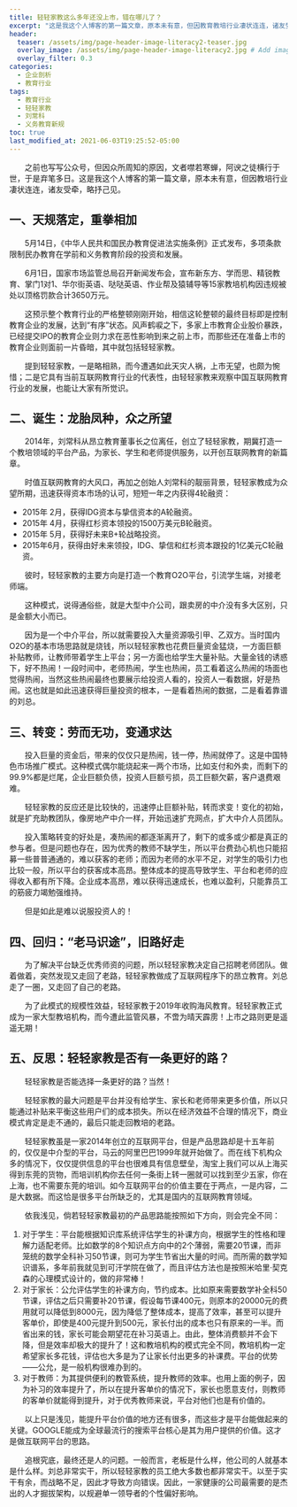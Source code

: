 ```yaml
---
title: 轻轻家教这么多年还没上市，错在哪儿了？
excerpt: "这是我这个人博客的第一篇文章，原本未有意，但因教育教培行业凄状连连，诸友受牵，略抒己见。"
header:
  teaser: /assets/img/page-header-image-literacy2-teaser.jpg
  overlay_image: /assets/img/page-header-image-literacy2.jpg # Add image post (optional)
  overlay_filter: 0.3
categories:
  - 企业剖析
  - 教育行业
tags: 
  - 教育行业
  - 轻轻家教
  - 刘常科
  - 义务教育新规
toc: true
last_modified_at: 2021-06-03T19:25:52-05:00
---
```


&emsp;&emsp;之前也写写公众号，但因众所周知的原因，文者噤若寒蝉，阿谀之徒横行于世，于是弃笔多日。这是我这个人博客的第一篇文章，原本未有意，但因教培行业凄状连连，诸友受牵，略抒己见。

## 一、天规落定，重拳相加

&emsp;&emsp;5月14日，《中华人民共和国民办教育促进法实施条例》正式发布，多项条款限制民办教育在学前和义务教育阶段的投资和发展。

&emsp;&emsp;6月1日，国家市场监管总局召开新闻发布会，宣布新东方、学而思、精锐教育、掌门1对1、华尔街英语、哒哒英语、作业帮及猿辅导等15家教培机构因违规被处以顶格罚款合计3650万元。

&emsp;&emsp;这预示整个教育行业的严格整顿刚刚开始，相信这轮整顿的最终目标即是控制教育企业的发展，达到“有序”状态。风声鹤唳之下，多家上市教育企业股价暴跌，已经提交IPO的教育企业则力求在恶性影响到来之前上市，而那些还在准备上市的教育企业则面前一片昏暗，其中就包括轻轻家教。

&emsp;&emsp;提到轻轻家教，一是略相熟，而今遭遇如此天灾人祸，上市无望，也颇为惋惜；二是它具有当前互联网教育行业的代表性，由轻轻家教来观察中国互联网教育行业的发展，也能让大家有所觉识。

## 二、诞生：龙胎凤种，众之所望

&emsp;&emsp;2014年，刘常科从昂立教育董事长之位离任，创立了轻轻家教，期冀打造一个教培领域的平台产品，为家长、学生和老师提供服务，以开创互联网教育的新篇章。

&emsp;&emsp;时值互联网教育的大风口，再加之创始人刘常科的靓丽背景，轻轻家教成为众望所期，迅速获得资本市场的认可，短短一年之内获得4轮融资：

- 2015年 2月，获得IDG资本与挚信资本的A轮融资。
- 2015年 4月，获得红杉资本领投的1500万美元B轮融资。
- 2015年 5月，获得好未来B+轮战略投资。
- 2015年6月，获得由好未来领投，IDG、挚信和红杉资本跟投的1亿美元C轮融资。

&emsp;&emsp;彼时，轻轻家教的主要方向是打造一个教育O2O平台，引流学生端，对接老师端。

&emsp;&emsp;这种模式，说得通俗些，就是大型中介公司，跟卖房的中介没有多大区别，只是金额大小而已。

&emsp;&emsp;因为是一个中介平台，所以就需要投入大量资源吸引甲、乙双方。当时国内O2O的基本市场思路就是烧钱，所以轻轻家教也花费巨量资金猛烧，一方面巨额补贴教师，让教师带着学生上平台；另一方面也给学生大量补贴。大量金钱的诱惑下，好不热闹！一段时间中，老师热闹，学生也热闹，员工看着这么热闹的场面也觉得热闹，当然这些热闹最终也要展示给投资人看的，投资人一看数据，好是热闹。这也就是如此迅速获得巨量投资的根本，一是看着热闹的数据，二是看着靠谱的刘总。

## 三、转变：劳而无功，变通求达

&emsp;&emsp;投入巨量的资金后，带来的仅仅只是热闹，钱一停，热闹就停了。这是中国特色市场推广模式。这种模式偶尔能烧起来一两个市场，比如支付和外卖，而剩下的99.9%都是烂尾，企业巨额负债，投资人巨额亏损，员工巨额欠薪，客户退费艰难。

&emsp;&emsp;轻轻家教的反应还是比较快的，迅速停止巨额补贴，转而求变！变化的初始，就是扩充助教团队，像房地产中介一样，开始迅速扩充网点，扩大中介人员团队。

&emsp;&emsp;投入策略转变的好处是，凑热闹的都逐渐离开了，剩下的或多或少都是真正的参与者。但是问题也存在，因为优秀的教师不缺学生，所以平台费劲心机也只能招募一些普普通通的，难以获客的老师；而因为老师的水平不足，对学生的吸引力也比较一般，所以平台的获客成本高昂。整体成本的提高导致学生、平台和老师的应得收入都有所下降。企业成本高昂，难以获得迅速成长，也难以盈利，只能靠员工的筋疲力竭勉强维持。

&emsp;&emsp;但是如此是难以说服投资人的！

## 四、回归：“老马识途”，旧路好走

&emsp;&emsp;为了解决平台缺乏优秀师资的问题，所以轻轻家教决定自己招聘老师团队。做着做着，突然发现又走回了老路，轻轻家教做成了互联网程序下的昂立教育。刘总走了一圈，又走回了自己的老路。

&emsp;&emsp;为了此模式的规模性效益，轻轻家教于2019年收购海风教育。轻轻家教正式成为一家大型教培机构，而今遭此监管风暴，不啻为晴天霹雳！上市之路则更是遥遥无期！

## 五、反思：轻轻家教是否有一条更好的路？

&emsp;&emsp;轻轻家教是否能选择一条更好的路？当然！

&emsp;&emsp;轻轻家教的最大问题是平台并没有给学生、家长和老师带来更多价值，所以只能通过补贴来平衡这些用户们的成本损失。所以在经济效益不合理的情况下，商业模式肯定是走不通的，最后只能走回教培的老路。

&emsp;&emsp;轻轻家教虽是一家2014年创立的互联网平台，但是产品思路却是十五年前的，仅仅是中介型的平台，马云的阿里巴巴1999年就开始做了。而在线下机构众多的情况下，仅仅提供信息的平台也很难具有信息壁垒，淘宝上我们可以从上海买得到东莞的货物，而培训机构你去任何一条街上转一圈就可以找到至少五家，你在上海，也不需要东莞的培训。如今互联网平台的价值主要在于两点，一是内容，二是大数据。而这恰是很多平台所缺乏的，尤其是国内的互联网教育领域。

&emsp;&emsp;依我浅见，倘若轻轻家教最初的产品思路能按照如下方向，则会完全不同：

1. 对于学生：平台能根据知识库系统评估学生的补课方向，根据学生的性格和理解力适配老师。比如数学的8个知识点方向中的2个薄弱，需要20节课，而非笼统的数学全科补习50节课，则可为学生节省出大量的时间。而所需的数学知识谱系，多年前我就见到可汗学院在做了，而且评估方法也是按照米哈里·契克森的心理模式设计的，做的非常棒！
2. 对于家长：公允评估学生的补课方向，节约成本。比如原来需要数学补全科50节课，评估之后只需要补20节课，假设每节课400元，则原本的20000元的费用就可以降低到8000元，因为降低了整体成本，提高了效率，甚至可以提升客单价，即使是400元提升到500元，家长付出的成本也只有原来的一半。而省出来的钱，家长可能会期望花在补习英语上。由此，整体消费额并不会下降，但是效率却极大的提升了！这和教培机构的模式完全不同，教培机构一定希望家长多花钱，评估也大多是为了让家长付出更多的补课费。平台的优势——公允，是一般机构很难办到的。
3. 对于教师：为其提供便利的教管系统，提升教师的效率。也用上面的例子，因为补习的效率提升了，所以在提升客单价的情况下，家长也愿意支付，则教师的客单价就能得到提升，对于优秀教师来说，平台对他们也是有价值的。

&emsp;&emsp;以上只是浅见，能提升平台价值的地方还有很多，而这些才是平台能做起来的关键。GOOGLE能成为全球最流行的搜索平台核心是其为用户提供的价值。这才是做互联网平台的思路。

&emsp;&emsp;追根究底，最终还是人的问题。一般而言，老板是什么样，他公司的人就基本是什么样。刘总非常实干，所以轻轻家教的员工绝大多数也都非常实干。以至于实干有余，而战略不足，因此才导致方向错误。因此，一家健康的公司最需要的是杰出的人才掘拔架构，以规避单一领导者的个性偏好影响。
